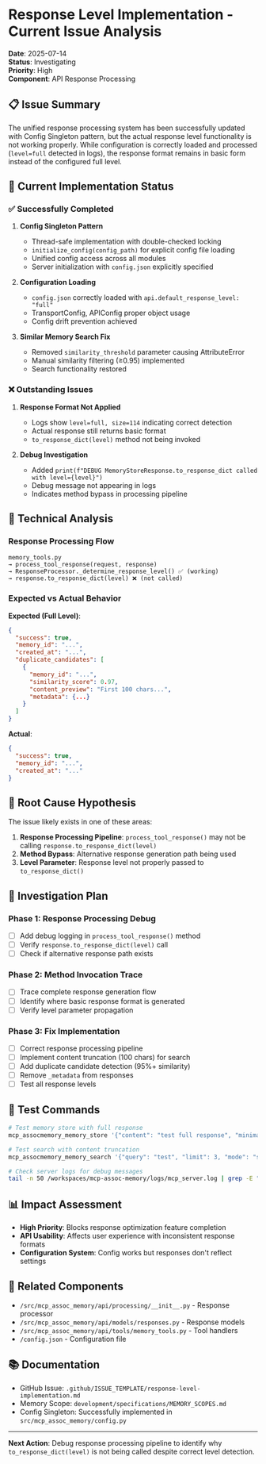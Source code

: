 # Response Level Implementation - Current Issue Analysis

**Date**: 2025-07-14  
**Status**: Investigating  
**Priority**: High  
**Component**: API Response Processing

## 📋 Issue Summary

The unified response processing system has been successfully updated with Config Singleton pattern, but the actual response level functionality is not working properly. While configuration is correctly loaded and processed (`level=full` detected in logs), the response format remains in basic form instead of the configured full level.

## 🎯 Current Implementation Status

### ✅ Successfully Completed

1. **Config Singleton Pattern**
   - Thread-safe implementation with double-checked locking
   - `initialize_config(config_path)` for explicit config file loading
   - Unified config access across all modules
   - Server initialization with `config.json` explicitly specified

2. **Configuration Loading**
   - `config.json` correctly loaded with `api.default_response_level: "full"`
   - TransportConfig, APIConfig proper object usage
   - Config drift prevention achieved

3. **Similar Memory Search Fix**
   - Removed `similarity_threshold` parameter causing AttributeError
   - Manual similarity filtering (≥0.95) implemented
   - Search functionality restored

### ❌ Outstanding Issues

1. **Response Format Not Applied**
   - Logs show `level=full, size=114` indicating correct detection
   - Actual response still returns basic format
   - `to_response_dict(level)` method not being invoked

2. **Debug Investigation**
   - Added `print(f"DEBUG MemoryStoreResponse.to_response_dict called with level={level}")` 
   - Debug message not appearing in logs
   - Indicates method bypass in processing pipeline

## 🔧 Technical Analysis

### Response Processing Flow
```
memory_tools.py 
→ process_tool_response(request, response) 
→ ResponseProcessor._determine_response_level() ✅ (working)
→ response.to_response_dict(level) ❌ (not called)
```

### Expected vs Actual Behavior

**Expected (Full Level)**:
```json
{
  "success": true,
  "memory_id": "...",
  "created_at": "...",
  "duplicate_candidates": [
    {
      "memory_id": "...",
      "similarity_score": 0.97,
      "content_preview": "First 100 chars...",
      "metadata": {...}
    }
  ]
}
```

**Actual**:
```json
{
  "success": true,
  "memory_id": "...",
  "created_at": "..."
}
```

## 🚨 Root Cause Hypothesis

The issue likely exists in one of these areas:

1. **Response Processing Pipeline**: `process_tool_response()` may not be calling `response.to_response_dict(level)`
2. **Method Bypass**: Alternative response generation path being used
3. **Level Parameter**: Response level not properly passed to `to_response_dict()`

## 📝 Investigation Plan

### Phase 1: Response Processing Debug
- [ ] Add debug logging in `process_tool_response()` method
- [ ] Verify `response.to_response_dict(level)` call
- [ ] Check if alternative response path exists

### Phase 2: Method Invocation Trace
- [ ] Trace complete response generation flow
- [ ] Identify where basic response format is generated
- [ ] Verify level parameter propagation

### Phase 3: Fix Implementation
- [ ] Correct response processing pipeline
- [ ] Implement content truncation (100 chars) for search
- [ ] Add duplicate candidate detection (95%+ similarity)
- [ ] Remove `_metadata` from responses
- [ ] Test all response levels

## 🧪 Test Commands

```bash
# Test memory store with full response
mcp_assocmemory_memory_store '{"content": "test full response", "minimal_response": false}'

# Test search with content truncation
mcp_assocmemory_memory_search '{"query": "test", "limit": 3, "mode": "standard"}'

# Check server logs for debug messages
tail -n 50 /workspaces/mcp-assoc-memory/logs/mcp_server.log | grep -E "(DEBUG|level=)"
```

## 📊 Impact Assessment

- **High Priority**: Blocks response optimization feature completion
- **API Usability**: Affects user experience with inconsistent response formats
- **Configuration System**: Config works but responses don't reflect settings

## 🔗 Related Components

- `/src/mcp_assoc_memory/api/processing/__init__.py` - Response processor
- `/src/mcp_assoc_memory/api/models/responses.py` - Response models
- `/src/mcp_assoc_memory/api/tools/memory_tools.py` - Tool handlers
- `/config.json` - Configuration file

## 📚 Documentation

- GitHub Issue: `.github/ISSUE_TEMPLATE/response-level-implementation.md`
- Memory Scope: `development/specifications/MEMORY_SCOPES.md`
- Config Singleton: Successfully implemented in `src/mcp_assoc_memory/config.py`

---

**Next Action**: Debug response processing pipeline to identify why `to_response_dict(level)` is not being called despite correct level detection.
